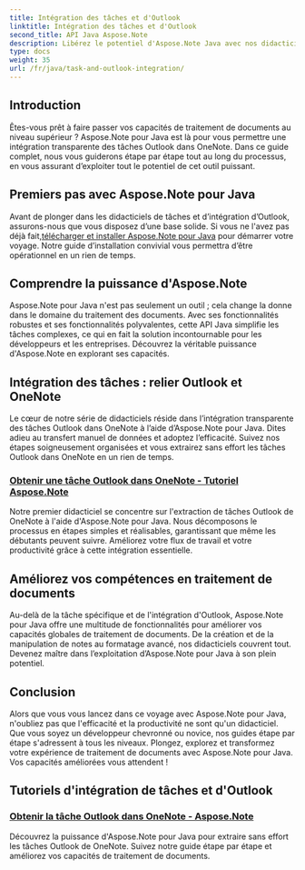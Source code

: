 ```yaml
---
title: Intégration des tâches et d'Outlook
linktitle: Intégration des tâches et d'Outlook
second_title: API Java Aspose.Note
description: Libérez le potentiel d'Aspose.Note Java avec nos didacticiels sur l'intégration des tâches Outlook dans OneNote. Élevez vos compétences en traitement de documents avec nos tutoriels.
type: docs
weight: 35
url: /fr/java/task-and-outlook-integration/
---
```


## Introduction

Êtes-vous prêt à faire passer vos capacités de traitement de documents au niveau supérieur ? Aspose.Note pour Java est là pour vous permettre une intégration transparente des tâches Outlook dans OneNote. Dans ce guide complet, nous vous guiderons étape par étape tout au long du processus, en vous assurant d’exploiter tout le potentiel de cet outil puissant.

## Premiers pas avec Aspose.Note pour Java

 Avant de plonger dans les didacticiels de tâches et d’intégration d’Outlook, assurons-nous que vous disposez d’une base solide. Si vous ne l'avez pas déjà fait,[télécharger et installer Aspose.Note pour Java](https://releases.aspose.com/note/java/) pour démarrer votre voyage. Notre guide d’installation convivial vous permettra d’être opérationnel en un rien de temps.

## Comprendre la puissance d'Aspose.Note

Aspose.Note pour Java n'est pas seulement un outil ; cela change la donne dans le domaine du traitement des documents. Avec ses fonctionnalités robustes et ses fonctionnalités polyvalentes, cette API Java simplifie les tâches complexes, ce qui en fait la solution incontournable pour les développeurs et les entreprises. Découvrez la véritable puissance d'Aspose.Note en explorant ses capacités.

## Intégration des tâches : relier Outlook et OneNote

Le cœur de notre série de didacticiels réside dans l’intégration transparente des tâches Outlook dans OneNote à l’aide d’Aspose.Note pour Java. Dites adieu au transfert manuel de données et adoptez l’efficacité. Suivez nos étapes soigneusement organisées et vous extrairez sans effort les tâches Outlook dans OneNote en un rien de temps.

### [Obtenir une tâche Outlook dans OneNote - Tutoriel Aspose.Note](./get-outlook-task/)

Notre premier didacticiel se concentre sur l'extraction de tâches Outlook de OneNote à l'aide d'Aspose.Note pour Java. Nous décomposons le processus en étapes simples et réalisables, garantissant que même les débutants peuvent suivre. Améliorez votre flux de travail et votre productivité grâce à cette intégration essentielle.

## Améliorez vos compétences en traitement de documents

Au-delà de la tâche spécifique et de l'intégration d'Outlook, Aspose.Note pour Java offre une multitude de fonctionnalités pour améliorer vos capacités globales de traitement de documents. De la création et de la manipulation de notes au formatage avancé, nos didacticiels couvrent tout. Devenez maître dans l’exploitation d’Aspose.Note pour Java à son plein potentiel.

## Conclusion

Alors que vous vous lancez dans ce voyage avec Aspose.Note pour Java, n'oubliez pas que l'efficacité et la productivité ne sont qu'un didacticiel. Que vous soyez un développeur chevronné ou novice, nos guides étape par étape s'adressent à tous les niveaux. Plongez, explorez et transformez votre expérience de traitement de documents avec Aspose.Note pour Java. Vos capacités améliorées vous attendent !
## Tutoriels d'intégration de tâches et d'Outlook
### [Obtenir la tâche Outlook dans OneNote - Aspose.Note](./get-outlook-task/)
Découvrez la puissance d'Aspose.Note pour Java pour extraire sans effort les tâches Outlook de OneNote. Suivez notre guide étape par étape et améliorez vos capacités de traitement de documents.